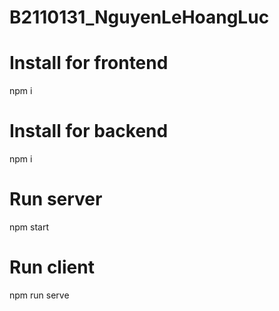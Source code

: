 # B2110131_NguyenLeHoangLuc

# Install for frontend
npm i
# Install for backend
npm i

# Run server
npm start

# Run client
npm run serve
